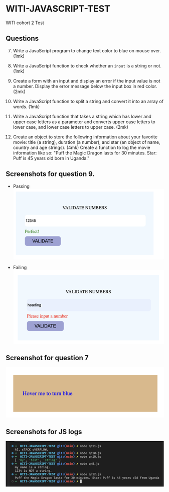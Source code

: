 # WITI-JAVASCRIPT-TEST
WITI cohort 2 Test

## Questions

7.  ​Write a JavaScript program to change text color to blue on mouse over. (1mk)

8. Write a JavaScript function to check whether an `input` is a string or not. (1mk)

9. Create a form with an input and display an error if the input value is not a number. Display the error message below the input box in red color. (2mk)

10. Write a JavaScript function to split a string and convert it into an array of words. (1mk)

11. Write a JavaScript function that takes a string which has lower and upper case letters as a parameter and converts upper case letters to lower case, and lower case letters to upper case. (2mk)

12. Create an object to store the following information about your favorite movie: title (a string), duration (a number), and star (an object of name, country and age strings). (4mk)
Create a function to log the movie information like so: "Puff the Magic Dragon lasts for 30 minutes. Star: Puff is 45 years old born in Uganda."

## Screenshots for question 9.
- Passing
![Passing](/images/formpassing.png)

- Failing
![Failing](/images/formfailing.png)

## Screenshot for question 7

![Hover effect](/images/hover.png)

## Screenshots for JS logs
![JS logs](/images/jslogs.png)